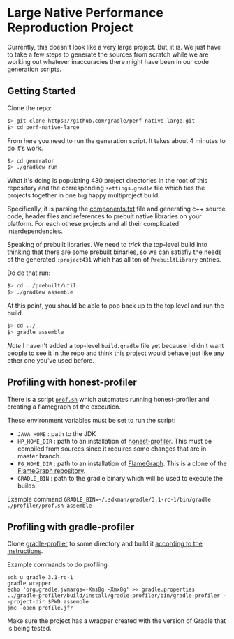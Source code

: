 # Large Native Performance Reproduction Project

Currently, this doesn't look like a very large project. But, it is. We
just have to take a few steps to generate the sources from scratch
while we are working out whatever inaccuracies there might have been
in our code generation scripts.

## Getting Started

Clone the repo:
```sh
$> git clone https://github.com/gradle/perf-native-large.git
$> cd perf-native-large
```

From here you need to run the generation script. It takes about 4 minutes to do it's work.
```sh
$> cd generator
$> ./gradlew run
```

What it's doing is populating 430 project directories in the root of
this repository and the corresponding `settings.gradle` file which
ties the projects together in one big happy multiproject build.

Specifically, it is parsing the
[components.txt](generator/components.txt) file and generating c++
source code, header files and references to prebuit native libraries
on your platform. For each othese projects and all their complicated
interdependencies.

Speaking of prebuilt libraries. We need to *trick* the top-level build
into thinking that there are some prebuilt binaries, so we can
satisfiy the needs of the generated `:project431` which has all ton of
`PrebuiltLibrary` entries.

Do do that run:
```sh
$> cd ../prebuilt/util
$> ./gradlew assemble
```

At this point, you should be able to pop back up to the top level and run the build.

```sh
$> cd ../
$> gradle assemble
```

*Note* I haven't added a top-level `build.gradle` file yet because I
 didn't want people to see it in the repo and think this project would
 behave just like any other one you've used before.

## Profiling with honest-profiler

There is a script [`prof.sh`](profiler/prof.sh) which automates running honest-profiler and creating a flamegraph of the execution.

These environment variables must be set to run the script:
- `JAVA_HOME` : path to the JDK
- `HP_HOME_DIR` : path to an installation of [honest-profiler](https://github.com/RichardWarburton/honest-profiler). This must be compiled from sources since it requires some changes that are in master branch.
- `FG_HOME_DIR` : path to an installation of [FlameGraph](https://github.com/brendangregg/FlameGraph). This is a clone of the [FlameGraph repository](https://github.com/brendangregg/FlameGraph).
- `GRADLE_BIN` : path to the gradle binary which will be used to execute the builds. 

Example command
`GRADLE_BIN=~/.sdkman/gradle/3.1-rc-1/bin/gradle ./profiler/prof.sh assemble`


## Profiling with gradle-profiler

Clone [gradle-profiler](https://github.com/adammurdoch/gradle-profiler) to some directory and build it [according to the instructions](https://github.com/adammurdoch/gradle-profiler/blob/master/README.md).

Example commands to do profiling
```
sdk u gradle 3.1-rc-1
gradle wrapper
echo 'org.gradle.jvmargs=-Xms8g -Xmx8g' >> gradle.properties
../gradle-profiler/build/install/gradle-profiler/bin/gradle-profiler --project-dir $PWD assemble
jmc -open profile.jfr
```

Make sure the project has a wrapper created with the version of Gradle that is being tested.